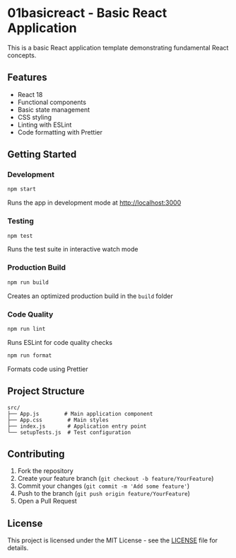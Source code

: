# 01basicreact - Basic React Application

This is a basic React application template demonstrating fundamental React concepts.

## Features

- React 18
- Functional components
- Basic state management
- CSS styling
- Linting with ESLint
- Code formatting with Prettier

## Getting Started

### Development

```bash
npm start
```
Runs the app in development mode at [http://localhost:3000](http://localhost:3000)

### Testing

```bash
npm test
```
Runs the test suite in interactive watch mode

### Production Build

```bash
npm run build
```
Creates an optimized production build in the `build` folder

### Code Quality

```bash
npm run lint
```
Runs ESLint for code quality checks

```bash
npm run format
```
Formats code using Prettier

## Project Structure

```
src/
├── App.js        # Main application component
├── App.css        # Main styles
├── index.js       # Application entry point
└── setupTests.js  # Test configuration
```

## Contributing

1. Fork the repository
2. Create your feature branch (`git checkout -b feature/YourFeature`)
3. Commit your changes (`git commit -m 'Add some feature'`)
4. Push to the branch (`git push origin feature/YourFeature`)
5. Open a Pull Request

## License

This project is licensed under the MIT License - see the [LICENSE](LICENSE) file for details.
